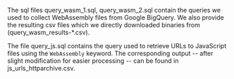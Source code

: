 The sql files query_wasm_1.sql, query_wasm_2.sql contain the queries we used to
collect WebAssembly files from Google BigQuery. We also provide the resulting
csv files which we directly downloaded binaries from 
(query_wasm_results-\*.csv).

The file query_js.sql contains the query used to retrieve URLs to JavaScript 
files using the `WebAssembly` keyword. The corresponding output -- after
slight modification for easier processing -- can be found in 
js_urls_httparchive.csv.

